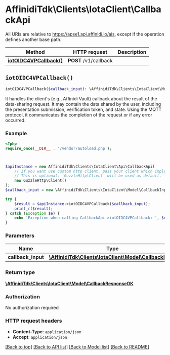 # AffinidiTdk\Clients\IotaClient\CallbackApi

All URIs are relative to https://apse1.api.affinidi.io/ais, except if the operation defines another base path.

| Method | HTTP request | Description |
| ------------- | ------------- | ------------- |
| [**iotOIDC4VPCallback()**](CallbackApi.md#iotOIDC4VPCallback) | **POST** /v1/callback |  |


## `iotOIDC4VPCallback()`

```php
iotOIDC4VPCallback($callback_input): \AffinidiTdk\Clients\IotaClient\Model\CallbackResponseOK
```



It handles the client's (e.g., Affinidi Vault) callback about the result of the data-sharing request. It may contain the data shared by the user, including the presentation submission, verification token, and state. Using the MQTT protocol, it communicates the completion of the request or if any error occurred.

### Example

```php
<?php
require_once(__DIR__ . '/vendor/autoload.php');



$apiInstance = new AffinidiTdk\Clients\IotaClient\Api\CallbackApi(
    // If you want use custom http client, pass your client which implements `GuzzleHttp\ClientInterface`.
    // This is optional, `GuzzleHttp\Client` will be used as default.
    new GuzzleHttp\Client()
);
$callback_input = new \AffinidiTdk\Clients\IotaClient\Model\CallbackInput(); // \AffinidiTdk\Clients\IotaClient\Model\CallbackInput | CallbackRequestInput

try {
    $result = $apiInstance->iotOIDC4VPCallback($callback_input);
    print_r($result);
} catch (Exception $e) {
    echo 'Exception when calling CallbackApi->iotOIDC4VPCallback: ', $e->getMessage(), PHP_EOL;
}
```

### Parameters

| Name | Type | Description  | Notes |
| ------------- | ------------- | ------------- | ------------- |
| **callback_input** | [**\AffinidiTdk\Clients\IotaClient\Model\CallbackInput**](../Model/CallbackInput.md)| CallbackRequestInput | |

### Return type

[**\AffinidiTdk\Clients\IotaClient\Model\CallbackResponseOK**](../Model/CallbackResponseOK.md)

### Authorization

No authorization required

### HTTP request headers

- **Content-Type**: `application/json`
- **Accept**: `application/json`

[[Back to top]](#) [[Back to API list]](../../README.md#endpoints)
[[Back to Model list]](../../README.md#models)
[[Back to README]](../../README.md)
